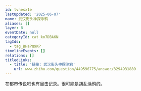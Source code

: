 ```yaml
---
id: tvnesx1e
lastUpdated: '2025-06-07'
name: 武汉街头神探涂鸦
aliases: []
layer: 8
eventDate: null
categoryId: cat_ko7DBA6N
tagIds:
  - tag_BHaPQ9KP
timelineEvents: []
relations: []
titledLinks:
  - title: '链接: 武汉街头神探涂鸦'
    url: www.zhihu.com/question/449596775/answer/3294931889
---
```

在都市传说吧也有目击记录。很可能是胡乱涂鸦的。
